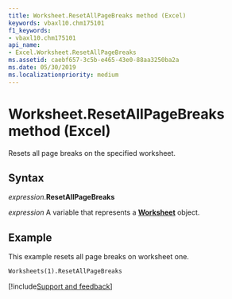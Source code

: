 ```yaml
---
title: Worksheet.ResetAllPageBreaks method (Excel)
keywords: vbaxl10.chm175101
f1_keywords:
- vbaxl10.chm175101
api_name:
- Excel.Worksheet.ResetAllPageBreaks
ms.assetid: caebf657-3c5b-e465-43e0-88aa3250ba2a
ms.date: 05/30/2019
ms.localizationpriority: medium
---
```



# Worksheet.ResetAllPageBreaks method (Excel)

Resets all page breaks on the specified worksheet.


## Syntax

_expression_.**ResetAllPageBreaks**

_expression_ A variable that represents a **[Worksheet](Excel.Worksheet.md)** object.


## Example

This example resets all page breaks on worksheet one.

```vb
Worksheets(1).ResetAllPageBreaks
```




[!include[Support and feedback](~/includes/feedback-boilerplate.md)]